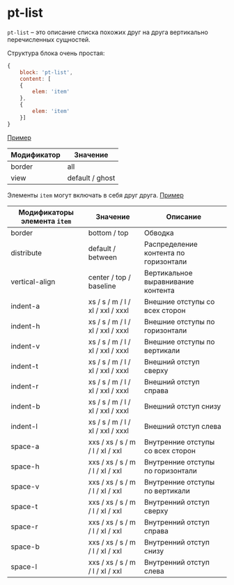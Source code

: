 # pt-list

`pt-list` – это описание списка похожих друг на друга вертикально перечисленных сущностей.

Структура блока очень простая:

```js
{
	block: 'pt-list',
	content: [
	{
		elem: 'item'
	},
	{
		elem: 'item'
	}]
}
```

[Пример](https://codepen.io/whitepapertools/pen/138d1417680b2e1e4c75f9f5fffb7d39/)

Модификатор | Значение
----------- | ---------------
border      | all
view        | default / ghost


Элементы `item` могут включать в себя друг друга. [Пример](https://codepen.io/whitepapertools/pen/60834c80ab573c6afdd1ed88f6b71f1f/)

Модификаторы элемента `item` | Значение                         | Описание
---------------------------- | -------------------------------- | -------------------------------------
border                       | bottom / top                     | Обводка
distribute                   | default / between                | Распределение контента по горизонтали
vertical-align               | center / top / baseline          | Вертикальное выравнивание контента
indent-a                     | xs / s / m / l / xl / xxl / xxxl | Внешние отступы со всех сторон
indent-h                     | xs / s / m / l / xl / xxl / xxxl | Внешние отступы по горизонтали
indent-v                     | xs / s / m / l / xl / xxl / xxxl | Внешние отступы по вертикали
indent-t                     | xs / s / m / l / xl / xxl / xxxl | Внешний отступ сверху
indent-r                     | xs / s / m / l / xl / xxl / xxxl | Внешний отступ справа
indent-b                     | xs / s / m / l / xl / xxl / xxxl | Внешний отступ снизу
indent-l                     | xs / s / m / l / xl / xxl / xxxl | Внешний отступ слева
space-a                      | xxs / xs / s / m / l / xl / xxl  | Внутренние отступы со всех сторон
space-h                      | xxs / xs / s / m / l / xl / xxl  | Внутренние отступы по горизонтали
space-v                      | xxs / xs / s / m / l / xl / xxl  | Внутренние отступы по вертикали
space-t                      | xxs / xs / s / m / l / xl / xxl  | Внутренний отступ сверху
space-r                      | xxs / xs / s / m / l / xl / xxl  | Внутренний отступ справа
space-b                      | xxs / xs / s / m / l / xl / xxl  | Внутренний отступ снизу
space-l                      | xxs / xs / s / m / l / xl / xxl  | Внутренний отступ слева
